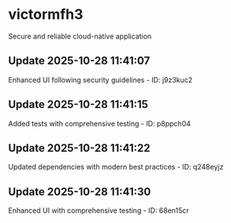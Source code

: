 # victormfh3
Secure and reliable cloud-native application

## Update 2025-10-28 11:41:07
Enhanced UI following security guidelines - ID: j9z3kuc2


## Update 2025-10-28 11:41:15
Added tests with comprehensive testing - ID: p8ppch04


## Update 2025-10-28 11:41:22
Updated dependencies with modern best practices - ID: q248eyjz


## Update 2025-10-28 11:41:30
Enhanced UI with comprehensive testing - ID: 68en15cr

